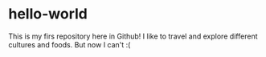 # hello-world
This is my firs repository here in Github!
I like to travel and explore different cultures and foods. But now I can't :(
